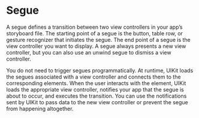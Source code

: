 # Segue

A segue defines a transition between two view controllers in your app’s storyboard file. The starting point of a segue is the button, table row, or gesture recognizer that initiates the segue. The end point of a segue is the view controller you want to display. A segue always presents a new view controller, but you can also use an unwind segue to dismiss a view controller.

You do not need to trigger segues programmatically. At runtime, UIKit loads the segues associated with a view controller and connects them to the corresponding elements. When the user interacts with the element, UIKit loads the appropriate view controller, notifies your app that the segue is about to occur, and executes the transition. You can use the notifications sent by UIKit to pass data to the new view controller or prevent the segue from happening altogether.

